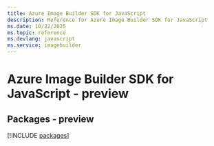 ```yaml
---
title: Azure Image Builder SDK for JavaScript
description: Reference for Azure Image Builder SDK for JavaScript
ms.date: 10/22/2025
ms.topic: reference
ms.devlang: javascript
ms.service: imagebuilder
---
```

# Azure Image Builder SDK for JavaScript - preview
## Packages - preview
[!INCLUDE [packages](image-builder-index.md)]